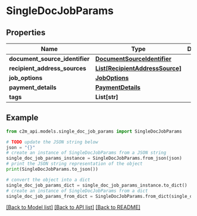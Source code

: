 # SingleDocJobParams


## Properties

Name | Type | Description | Notes
------------ | ------------- | ------------- | -------------
**document_source_identifier** | [**DocumentSourceIdentifier**](DocumentSourceIdentifier.md) |  | 
**recipient_address_sources** | [**List[RecipientAddressSource]**](RecipientAddressSource.md) |  | 
**job_options** | [**JobOptions**](JobOptions.md) |  | 
**payment_details** | [**PaymentDetails**](PaymentDetails.md) |  | 
**tags** | **List[str]** |  | [optional] 

## Example

```python
from c2m_api.models.single_doc_job_params import SingleDocJobParams

# TODO update the JSON string below
json = "{}"
# create an instance of SingleDocJobParams from a JSON string
single_doc_job_params_instance = SingleDocJobParams.from_json(json)
# print the JSON string representation of the object
print(SingleDocJobParams.to_json())

# convert the object into a dict
single_doc_job_params_dict = single_doc_job_params_instance.to_dict()
# create an instance of SingleDocJobParams from a dict
single_doc_job_params_from_dict = SingleDocJobParams.from_dict(single_doc_job_params_dict)
```
[[Back to Model list]](../README.md#documentation-for-models) [[Back to API list]](../README.md#documentation-for-api-endpoints) [[Back to README]](../README.md)


